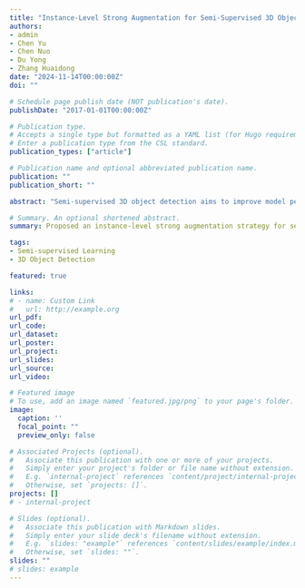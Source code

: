 ```yaml
---
title: "Instance-Level Strong Augmentation for Semi-Supervised 3D Object Detection / under review"
authors:
- admin
- Chen Yu
- Chen Nuo
- Du Yong
- Zhang Huaidong
date: "2024-11-14T00:00:00Z"
doi: ""

# Schedule page publish date (NOT publication's date).
publishDate: "2017-01-01T00:00:00Z"

# Publication type.
# Accepts a single type but formatted as a YAML list (for Hugo requirements).
# Enter a publication type from the CSL standard.
publication_types: ["article"]

# Publication name and optional abbreviated publication name.
publication: ""
publication_short: ""

abstract: "Semi-supervised 3D object detection aims to improve model performance by leveraging both labeled and unlabeled data. Existing methods primarily focus on scene-level augmentations, such as rotation, flipping, and scaling, to enhance the training of student models. However, scene-level augmentations fail to fully exploit instance-specific information, which is essential for accurate object detection in 3D environments. In this paper, we propose ISA, Instance-level Strong Augmentation strategy, for semi-supervised 3D object detection. ISA includes three key augmentation strategies: instance switch, intra-class mixup, and inter-class mixup. These strategies enable the model to better leverage instance-specific features, improving the learning performance over unlabeled data. To ensure consistent and reliable learning, we also introduce augmentation constraints, including instance box fitting and density-controlled instance generation. These innovations work together to enhance the model’s ability to generalize across diverse scenarios. Extensive experiments on the ScanNet and SUN RGB-D datasets show that our method consistently outperforms baseline models, achieving significant improvements in detection accuracy and generalization, particularly in low-labeled data settings."

# Summary. An optional shortened abstract.
summary: Proposed an instance-level strong augmentation strategy for semi-supervised 3D object detection to fully exploit instance-specific information for accurate object detection in 3D environments.

tags:
- Semi-supervised Learning
- 3D Object Detection

featured: true

links:
# - name: Custom Link
#   url: http://example.org
url_pdf: 
url_code: 
url_dataset: 
url_poster: 
url_project: 
url_slides: 
url_source: 
url_video: 

# Featured image
# To use, add an image named `featured.jpg/png` to your page's folder. 
image:
  caption: ''
  focal_point: ""
  preview_only: false

# Associated Projects (optional).
#   Associate this publication with one or more of your projects.
#   Simply enter your project's folder or file name without extension.
#   E.g. `internal-project` references `content/project/internal-project/index.md`.
#   Otherwise, set `projects: []`.
projects: []
# - internal-project

# Slides (optional).
#   Associate this publication with Markdown slides.
#   Simply enter your slide deck's filename without extension.
#   E.g. `slides: "example"` references `content/slides/example/index.md`.
#   Otherwise, set `slides: ""`.
slides: ""
# slides: example
---
```

<!-- 
This work is driven by the results in my [previous paper](/publication/conference-paper/) on LLMs.

{{% callout note %}}
Create your slides in Markdown - click the *Slides* button to check out the example.
{{% /callout %}}

Add the publication's **full text** or **supplementary notes** here. You can use rich formatting such as including [code, math, and images](https://docs.hugoblox.com/content/writing-markdown-latex/). -->

